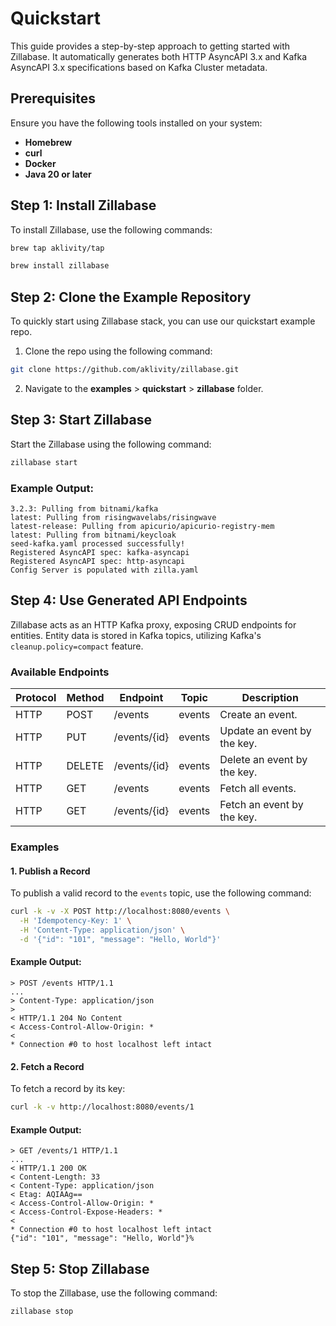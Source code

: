 # Quickstart

This guide provides a step-by-step approach to getting started with Zillabase. It automatically generates both HTTP AsyncAPI 3.x and Kafka AsyncAPI 3.x specifications based on Kafka Cluster metadata.

## Prerequisites

Ensure you have the following tools installed on your system:

- **Homebrew**
- **curl**
- **Docker**
- **Java 20 or later**


## Step 1: Install Zillabase

To install Zillabase, use the following commands:

```bash
brew tap aklivity/tap

brew install zillabase
```

## Step 2: Clone the Example Repository
To quickly start using Zillabase stack, you can use our quickstart example repo. 
1. Clone the repo using the following command:

```bash
git clone https://github.com/aklivity/zillabase.git
```
2. Navigate to the **examples** > **quickstart** > **zillabase** folder.

## Step 3: Start Zillabase

Start the Zillabase using the following command:

```bash
zillabase start
```

### Example Output:

```text
3.2.3: Pulling from bitnami/kafka
latest: Pulling from risingwavelabs/risingwave
latest-release: Pulling from apicurio/apicurio-registry-mem
latest: Pulling from bitnami/keycloak
seed-kafka.yaml processed successfully!
Registered AsyncAPI spec: kafka-asyncapi
Registered AsyncAPI spec: http-asyncapi
Config Server is populated with zilla.yaml
```

## Step 4: Use Generated API Endpoints

Zillabase acts as an HTTP Kafka proxy, exposing CRUD endpoints for entities. Entity data is stored in Kafka topics, utilizing Kafka's `cleanup.policy=compact` feature.

### Available Endpoints

| Protocol | Method | Endpoint     | Topic  | Description                     |
|----------|--------|--------------|--------|---------------------------------|
| HTTP     | POST   | /events      | events | Create an event.                |
| HTTP     | PUT    | /events/\{id} | events | Update an event by the key.     |
| HTTP     | DELETE | /events/\{id} | events | Delete an event by the key.     |
| HTTP     | GET    | /events      | events | Fetch all events.               |
| HTTP     | GET    | /events/\{id} | events | Fetch an event by the key.      |


### Examples

#### 1. Publish a Record

To publish a valid record to the `events` topic, use the following command:

```bash
curl -k -v -X POST http://localhost:8080/events \
  -H 'Idempotency-Key: 1' \
  -H 'Content-Type: application/json' \
  -d '{"id": "101", "message": "Hello, World"}'
```

#### Example Output:

```text
> POST /events HTTP/1.1
...
> Content-Type: application/json
>
< HTTP/1.1 204 No Content
< Access-Control-Allow-Origin: *
<
* Connection #0 to host localhost left intact
```

#### 2. Fetch a Record

To fetch a record by its key:

```bash
curl -k -v http://localhost:8080/events/1
```

#### Example Output:

```text
> GET /events/1 HTTP/1.1
...
< HTTP/1.1 200 OK
< Content-Length: 33
< Content-Type: application/json
< Etag: AQIAAg==
< Access-Control-Allow-Origin: *
< Access-Control-Expose-Headers: *
<
* Connection #0 to host localhost left intact
{"id": "101", "message": "Hello, World"}%
```

## Step 5: Stop Zillabase

To stop the Zillabase, use the following command:

```bash
zillabase stop
```

